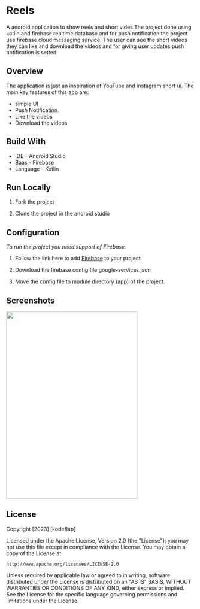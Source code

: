 # Reels

A android application to show reels and short vides.The project done using kotlin and firebase realtime database and for push notification the project use firebase cloud messaging service.
The user can see the short videos they can like and download the videos and for giving user updates push notification is setted.


## Overview

The application is just an inspiration of YouTube and instagram short ui. The main key features of this app are:

* simple UI
* Push Notification.
* Like the videos
* Download the videos

## Build With

* IDE - Android Studio
* Baas - Firebase
* Language - Kotlin

## Run Locally

1. Fork the project

2. Clone the project in the android studio


## Configuration

*To run the project you need support of Firebase.*

1.  Follow the link here to add [Firebase](https://firebase.google.com/docs/android/setup) to your project

2. Download the firebase config file google-services.json

3. Move the config file to module directory (app) of the project.

## Screenshots
<img src="https://user-images.githubusercontent.com/86681482/221949056-f1eac5e2-7cfe-4639-8144-99e03515c0fd.png" height = 500 width = 350/>


## License

Copyright [2023] [kodeflap]

Licensed under the Apache License, Version 2.0 (the "License");
you may not use this file except in compliance with the License.
You may obtain a copy of the License at

    http://www.apache.org/licenses/LICENSE-2.0

Unless required by applicable law or agreed to in writing, software
distributed under the License is distributed on an "AS IS" BASIS,
WITHOUT WARRANTIES OR CONDITIONS OF ANY KIND, either express or implied.
See the License for the specific language governing permissions and
limitations under the License.
